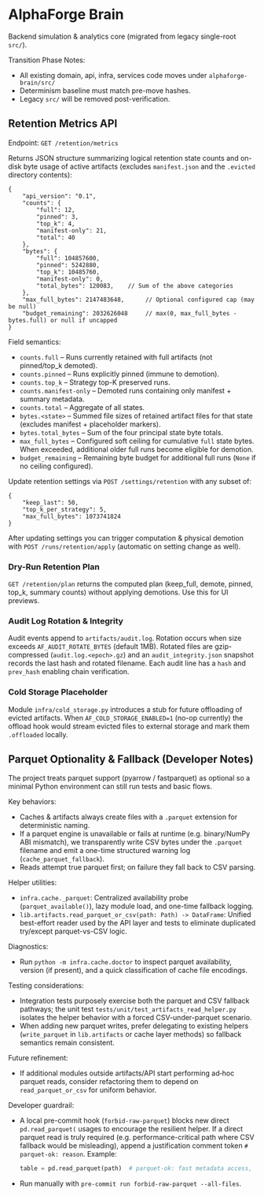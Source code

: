 # AlphaForge Brain

Backend simulation & analytics core (migrated from legacy single-root `src/`).

Transition Phase Notes:
- All existing domain, api, infra, services code moves under `alphaforge-brain/src/`
- Determinism baseline must match pre-move hashes.
- Legacy `src/` will be removed post-verification.

## Retention Metrics API

Endpoint: `GET /retention/metrics`

Returns JSON structure summarizing logical retention state counts and on-disk byte usage of active artifacts (excludes `manifest.json` and the `.evicted` directory contents):

```
{
	"api_version": "0.1",
	"counts": {
		"full": 12,
		"pinned": 3,
		"top_k": 4,
		"manifest-only": 21,
		"total": 40
	},
	"bytes": {
		"full": 104857600,
		"pinned": 5242880,
		"top_k": 10485760,
		"manifest-only": 0,
		"total_bytes": 120083,    // Sum of the above categories
	},
	"max_full_bytes": 2147483648,      // Optional configured cap (may be null)
	"budget_remaining": 2032626048     // max(0, max_full_bytes - bytes.full) or null if uncapped
}
```

Field semantics:
- `counts.full` – Runs currently retained with full artifacts (not pinned/top_k demoted).
- `counts.pinned` – Runs explicitly pinned (immune to demotion).
- `counts.top_k` – Strategy top-K preserved runs.
- `counts.manifest-only` – Demoted runs containing only manifest + summary metadata.
- `counts.total` – Aggregate of all states.
- `bytes.<state>` – Summed file sizes of retained artifact files for that state (excludes manifest + placeholder markers).
- `bytes.total_bytes` – Sum of the four principal state byte totals.
- `max_full_bytes` – Configured soft ceiling for cumulative `full` state bytes. When exceeded, additional older full runs become eligible for demotion.
- `budget_remaining` – Remaining byte budget for additional full runs (`None` if no ceiling configured).

Update retention settings via `POST /settings/retention` with any subset of:
```
{
	"keep_last": 50,
	"top_k_per_strategy": 5,
	"max_full_bytes": 1073741824
}
```

After updating settings you can trigger computation & physical demotion with `POST /runs/retention/apply` (automatic on setting change as well).

### Dry-Run Retention Plan

`GET /retention/plan` returns the computed plan (keep_full, demote, pinned, top_k, summary counts) without applying demotions. Use this for UI previews.

### Audit Log Rotation & Integrity

Audit events append to `artifacts/audit.log`. Rotation occurs when size exceeds `AF_AUDIT_ROTATE_BYTES` (default 1MB). Rotated files are gzip-compressed (`audit.log.<epoch>.gz`) and an `audit_integrity.json` snapshot records the last hash and rotated filename. Each audit line has a `hash` and `prev_hash` enabling chain verification.

### Cold Storage Placeholder

Module `infra/cold_storage.py` introduces a stub for future offloading of evicted artifacts. When `AF_COLD_STORAGE_ENABLED=1` (no-op currently) the offload hook would stream evicted files to external storage and mark them `.offloaded` locally.

## Parquet Optionality & Fallback (Developer Notes)

The project treats parquet support (pyarrow / fastparquet) as optional so a minimal Python environment can still run tests and basic flows.

Key behaviors:

- Caches & artifacts always create files with a `.parquet` extension for deterministic naming.
- If a parquet engine is unavailable or fails at runtime (e.g. binary/NumPy ABI mismatch), we transparently write CSV bytes under the `.parquet` filename and emit a one-time structured warning log (`cache_parquet_fallback`).
- Reads attempt true parquet first; on failure they fall back to CSV parsing.

Helper utilities:

- `infra.cache._parquet`: Centralized availability probe (`parquet_available()`), lazy module load, and one-time fallback logging.
- `lib.artifacts.read_parquet_or_csv(path: Path) -> DataFrame`: Unified best-effort reader used by the API layer and tests to eliminate duplicated try/except parquet-vs-CSV logic.

Diagnostics:

- Run `python -m infra.cache.doctor` to inspect parquet availability, version (if present), and a quick classification of cache file encodings.

Testing considerations:

- Integration tests purposely exercise both the parquet and CSV fallback pathways; the unit test `tests/unit/test_artifacts_read_helper.py` isolates the helper behavior with a forced CSV-under-parquet scenario.
- When adding new parquet writes, prefer delegating to existing helpers (`write_parquet` in `lib.artifacts` or cache layer methods) so fallback semantics remain consistent.

Future refinement:

- If additional modules outside artifacts/API start performing ad‑hoc parquet reads, consider refactoring them to depend on `read_parquet_or_csv` for uniform behavior.

Developer guardrail:

- A local pre-commit hook (`forbid-raw-parquet`) blocks new direct `pd.read_parquet(` usages to encourage the resilient helper. If a direct parquet read is truly required (e.g. performance-critical path where CSV fallback would be misleading), append a justification comment token `# parquet-ok: reason`. Example:

	```python
	table = pd.read_parquet(path)  # parquet-ok: fast metadata access, fallback handled earlier
	```

- Run manually with `pre-commit run forbid-raw-parquet --all-files`.
